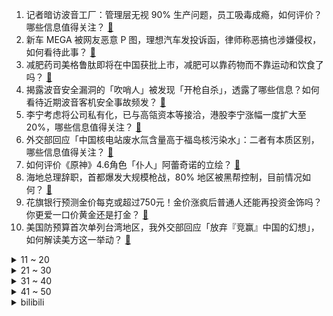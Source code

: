 1. 记者暗访波音工厂：管理层无视 90% 生产问题，员工吸毒成瘾，如何评价？哪些信息值得关注？ [:link:](https://www.zhihu.com/question/648219902)
2. 新车 MEGA 被网友恶意 P 图，理想汽车发投诉函，律师称恶搞也涉嫌侵权，如何看待此事？ [:link:](https://www.zhihu.com/question/647426340)
3. 减肥药司美格鲁肽即将在中国获批上市，减肥可以靠药物而不靠运动和饮食了吗？ [:link:](https://www.zhihu.com/question/648015041)
4. 揭露波音安全漏洞的「吹哨人」被发现「开枪自杀」，透露了哪些信息？如何看待近期波音客机安全事故频发？ [:link:](https://www.zhihu.com/question/648207812)
5. 李宁考虑将公司私有化，已与高瓴资本等接洽，港股李宁涨幅一度扩大至 20%，哪些信息值得关注？ [:link:](https://www.zhihu.com/question/648210550)
6. 外交部回应「中国核电站废水氚含量高于福岛核污染水」：二者有本质区别，哪些信息值得关注？ [:link:](https://www.zhihu.com/question/648214728)
7. 如何评价《原神》4.6角色「仆人」阿蕾奇诺的立绘？ [:link:](https://www.zhihu.com/question/648080534)
8. 海地总理辞职，首都爆发大规模枪战，80% 地区被黑帮控制，目前情况如何？ [:link:](https://www.zhihu.com/question/648205854)
9. 花旗银行预测金价每克或超过750元！金价涨疯后普通人还能再投资金饰吗？你更爱一口价黄金还是打金？ [:link:](https://www.zhihu.com/question/648213029)
10. 美国防预算首次单列台湾地区，我外交部回应「放弃『竞赢』中国的幻想」，如何解读美方这一举动？ [:link:](https://www.zhihu.com/question/648218181)
<details>
<summary>11 ~ 20</summary>

11. 工信部部长提出，2024 年要再建100个中小企业特色产业集群，哪些信息值得关注？ [:link:](https://www.zhihu.com/question/647583343)
12. 如果你收了一个新人作者当徒弟，那你会给他哪些任务呢？ [:link:](https://www.zhihu.com/question/645118512)
13. 职场有没有「真」友谊？是我的问题还是职场找朋友本身就很难？ [:link:](https://www.zhihu.com/question/647828614)
14. 计划和父母去西藏旅游，求推荐注意事项或者任何建议？ [:link:](https://www.zhihu.com/question/646241845)
15. 2024 考研国家线已发布，如何看待今年的国家线，你有什么感受？ [:link:](https://www.zhihu.com/question/648165580)
16. 为什么infp会把他人按照自己的想象来理解?而不是去认清一个人最真实的样子？ [:link:](https://www.zhihu.com/question/642795080)
17. 网传 12 家商业银行为万科筹资 800 亿，消息人士称有听说，目前银行方面态度保守，透露哪些信息？ [:link:](https://www.zhihu.com/question/648216001)
18. 「结婚 16 年 3 娃非亲生」当事人已离婚，女方已对男方进行赔偿，还有哪些信息值得关注？ [:link:](https://www.zhihu.com/question/648200372)
19. 俄罗斯人口不多，为什么能控制这么辽阔的领土？ [:link:](https://www.zhihu.com/question/19715266)
20. 一直在一家公司工作有好下场吗？ [:link:](https://www.zhihu.com/question/647124178)
</details>
<details>
<summary>21 ~ 30</summary>

21. 贵人鸟即将退市，公司已成被执行人，原因为何？还有哪些信息值得关注？ [:link:](https://www.zhihu.com/question/648213652)
22. 钟薛高创始人被限制高消费，官微官博已停更半年，哪些信息值得关注？ [:link:](https://www.zhihu.com/question/648207236)
23. 唐朝唐高宗李治娶了父亲的小妾武则天，还让武则天当了皇后，应该怎么看这段感情？ [:link:](https://www.zhihu.com/question/451694191)
24. 鸟山明因病离世享年 68 岁，长篇连载漫画家如果突然离世未完结的作品该怎么办？ [:link:](https://www.zhihu.com/question/647554008)
25. 网信部门通报「点读机女孩」视频系 2023 年 9月拍摄，被 MCN 机构配文近期发生，如何看待此事？ [:link:](https://www.zhihu.com/question/648215502)
26. 为什么有的人「在伤心的时候」会想睡觉？出于何种心理机制吗？ [:link:](https://www.zhihu.com/question/647102944)
27. 你第一次坐飞机是 xx 年？去了哪里？ [:link:](https://www.zhihu.com/question/648235688)
28. 有哪些旅行地「每一帧都很美」？ [:link:](https://www.zhihu.com/question/647003816)
29. 韩医学院教授协会称「如实习住院医生和医学生遭受损失，将追究政府责任」，该事件或将如何发展？ [:link:](https://www.zhihu.com/question/648173496)
30. 2024 LPL 春季赛iG 1:2 LNG，如何评价这场比赛？ [:link:](https://www.zhihu.com/question/648234126)
</details>
<details>
<summary>31 ~ 40</summary>

31. 曾经答应过小猫的事，你都做到了吗？ [:link:](https://www.zhihu.com/question/646474958)
32. 你怎么看新加坡大满贯樊振东输给林诗栋？ [:link:](https://www.zhihu.com/question/648203554)
33. 当风筝的线足够长时，风筝能飞到最高距离是什么？为什么？ [:link:](https://www.zhihu.com/question/647022202)
34. 美国 2 月 CPI 同比上升 3.2%，为去年 12 月以来新高，如何解读？有何影响？ [:link:](https://www.zhihu.com/question/648255863)
35. 「职场淡人」又火了，为何职场立人设的话题频频出圈，背后体现了年轻人的什么心态？ [:link:](https://www.zhihu.com/question/648034200)
36. 北上广深二手房成交回暖，业内人士「小阳春行情可期，但不一定能到以往水平」，如何看待当前二手房市场走势？ [:link:](https://www.zhihu.com/question/648165132)
37. 女教师哺乳期被学校调岗为保洁，法院：支付赔偿金和工资 6.3 万，哺乳期被降薪或调岗如何申请维权？ [:link:](https://www.zhihu.com/question/648152693)
38. 为什么很多人去古建筑景区，而不是去自然旅行地？ [:link:](https://www.zhihu.com/question/647003775)
39. 国家金融监管总局局长李云泽表示「正在研究降低乘用车贷款首付比」，哪些信息值得关注？ [:link:](https://www.zhihu.com/question/648061708)
40. 美国武器出口大增稳居第一，法国首超俄罗斯升至第二，释放了什么信号？ [:link:](https://www.zhihu.com/question/648212276)
</details>
<details>
<summary>41 ~ 50</summary>

41. 减脂期间除了鸡胸肉外，还有哪些比较适合减肥吃的肉类？ [:link:](https://www.zhihu.com/question/645242876)
42. SpaceX星舰最终会成功吗？ [:link:](https://www.zhihu.com/question/640017810)
43. 《沙丘2》中保罗开始学习弗雷曼人的生活方式，然后朝着他认为的命运迈进，你对这段旅程有什么感触？ [:link:](https://www.zhihu.com/question/648101225)
44. 国内有哪些能够「治愈心情」的旅行目的地？ [:link:](https://www.zhihu.com/question/646583407)
45. 拜登锁定 2024 年美国总统选举民主党总统候选人提名，哪些信息值得关注？ [:link:](https://www.zhihu.com/question/648308081)
46. 深圳推出全国首个共享充电宝行业自律公约，充电免费时长统一为 5 分钟，哪些信息值得关注？ [:link:](https://www.zhihu.com/question/648230517)
47. 全球多地发生数起波音飞机事故，一波音飞机飞行途中急降，乘客撞上机舱顶，50 人受伤，哪些信息值得关注？ [:link:](https://www.zhihu.com/question/648269048)
48. 鸟山明为什么 95 年结束《龙珠》后就处于半退休状态了？ [:link:](https://www.zhihu.com/question/647721597)
49. 法拉第未来召回去年生产的全部 FF91 共 11 辆，哪些信息值得关注？ [:link:](https://www.zhihu.com/question/648170834)
50. 电影《沙丘2》中为什么对角色契妮的改编与原著小说有如此大的改动？ [:link:](https://www.zhihu.com/question/648101521)
</details><details>
<summary>bilibili</summary>

</details>